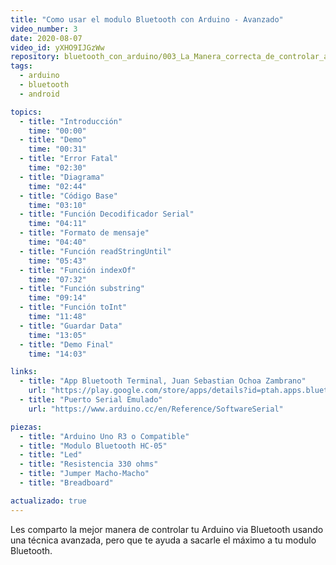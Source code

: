 ```yaml
---
title: "Como usar el modulo Bluetooth con Arduino - Avanzado"
video_number: 3
date: 2020-08-07
video_id: yXHO9IJGzWw
repository: bluetooth_con_arduino/003_La_Manera_correcta_de_controlar_arduino_por_bluetooth
tags:
  - arduino
  - bluetooth
  - android

topics:
  - title: "Introducción"
    time: "00:00"
  - title: "Demo"
    time: "00:31"
  - title: "Error Fatal"
    time: "02:30"
  - title: "Diagrama"
    time: "02:44"
  - title: "Código Base"
    time: "03:10"
  - title: "Función Decodificador Serial"
    time: "04:11"
  - title: "Formato de mensaje"
    time: "04:40"
  - title: "Función readStringUntil"
    time: "05:43"
  - title: "Función indexOf"
    time: "07:32"
  - title: "Función substring"
    time: "09:14"
  - title: "Función toInt"
    time: "11:48"
  - title: "Guardar Data"
    time: "13:05"
  - title: "Demo Final"
    time: "14:03"

links:
  - title: "App Bluetooth Terminal, Juan Sebastian Ochoa Zambrano"
    url: "https://play.google.com/store/apps/details?id=ptah.apps.bluetoothterminal"
  - title: "Puerto Serial Emulado"
    url: "https://www.arduino.cc/en/Reference/SoftwareSerial"

piezas:
  - title: "Arduino Uno R3 o Compatible"
  - title: "Modulo Bluetooth HC-05"
  - title: "Led"
  - title: "Resistencia 330 ohms"
  - title: "Jumper Macho-Macho"
  - title: "Breadboard"

actualizado: true
---
```


Les comparto la mejor manera de controlar tu Arduino via Bluetooth usando una técnica avanzada, pero que te ayuda a sacarle el máximo a tu modulo Bluetooth.
